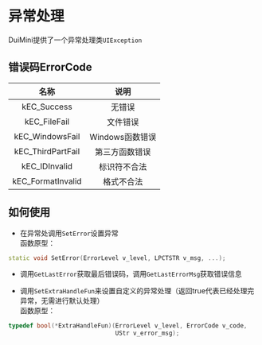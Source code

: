# 异常处理
DuiMini提供了一个异常处理类`UIException`

## 错误码ErrorCode ##
| 名称              | 说明            |
| :---------------: | :-------------: |
| kEC_Success       | 无错误          |
| kEC_FileFail      | 文件错误        |
| kEC_WindowsFail   | Windows函数错误 |
| kEC_ThirdPartFail | 第三方函数错误  |
| kEC_IDInvalid     | 标识符不合法    |
| kEC_FormatInvalid | 格式不合法      |

## 如何使用 ##
- 在异常处调用`SetError`设置异常\
函数原型：
```cpp
static void SetError(ErrorLevel v_level, LPCTSTR v_msg, ...);
```
- 调用`GetLastError`获取最后错误码，调用`GetLastErrorMsg`获取错误信息

- 调用`SetExtraHandleFun`来设置自定义的异常处理（返回true代表已经处理完异常，无需进行默认处理）\
函数原型：
```cpp
typedef bool(*ExtraHandleFun)(ErrorLevel v_level, ErrorCode v_code,
                              UStr v_error_msg);
```